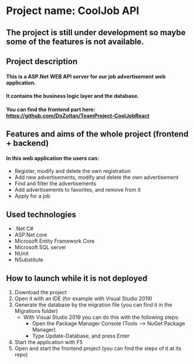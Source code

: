 # Project name: CoolJob API

## The project is still under development so maybe some of the features is not available.

## Project description
#### This is a ASP.Net WEB API server for our job advertisement web application.
#### It contains the business logic layer and the database.
#### You can find the frontend part here: https://github.com/DoZoltan/TeamProject-CoolJobReact

## Features and aims of the whole project (frontend + backend)
#### In this web application the users can:
- Register, modify and delete the own registration
- Add new advertisements, modify and delete the own advertisement
- Find and filter the advertisements
- Add advertisements to favorites, and remove from it
- Apply for a job

## Used technologies
- .Net C#
- ASP.Net core
- Microsoft Entity Framework Core
- Microsoft SQL server
- NUnit
- NSubstitute

## How to launch while it is not deployed
1. Download the project
2. Open it with an IDE (for example with Visual Studio 2019)
3. Generate the database by the migration file (you can find it in the Migrations folder)
   - With Visual Studio 2019 you can do this with the following steps:
     - Open the Package Manager Console (Tools --> NuGet Package Manager)
     - Type Update-Database, and press Enter
4. Start the application with F5
5. Open and start the frontend project (you can find the steps of it at its repo)
